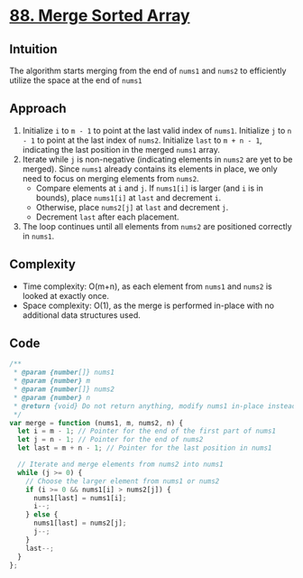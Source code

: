 # [88. Merge Sorted Array](https://leetcode.com/problems/merge-sorted-array/description/)

## Intuition

The algorithm starts merging from the end of `nums1` and `nums2` to efficiently utilize the space at the end of `nums1`

## Approach

1. Initialize `i` to `m - 1` to point at the last valid index of `nums1`.
   Initialize `j` to `n - 1` to point at the last index of `nums2`.
   Initialize `last` to `m + n - 1`, indicating the last position in the merged `nums1` array.
2. Iterate while `j` is non-negative (indicating elements in `nums2` are yet to be merged). Since `nums1` already contains its elements in place, we only need to focus on merging elements from `nums2`.
   - Compare elements at `i` and `j`. If `nums1[i]` is larger (and `i` is in bounds), place `nums1[i]` at `last` and decrement `i`.
   - Otherwise, place `nums2[j]` at `last` and decrement `j`.
   - Decrement `last` after each placement.
3. The loop continues until all elements from `nums2` are positioned correctly in `nums1`.

## Complexity

- Time complexity: O(m+n), as each element from `nums1` and `nums2` is looked at exactly once.
- Space complexity: O(1), as the merge is performed in-place with no additional data structures used.

## Code

```javascript
/**
 * @param {number[]} nums1
 * @param {number} m
 * @param {number[]} nums2
 * @param {number} n
 * @return {void} Do not return anything, modify nums1 in-place instead.
 */
var merge = function (nums1, m, nums2, n) {
  let i = m - 1; // Pointer for the end of the first part of nums1
  let j = n - 1; // Pointer for the end of nums2
  let last = m + n - 1; // Pointer for the last position in nums1

  // Iterate and merge elements from nums2 into nums1
  while (j >= 0) {
    // Choose the larger element from nums1 or nums2
    if (i >= 0 && nums1[i] > nums2[j]) {
      nums1[last] = nums1[i];
      i--;
    } else {
      nums1[last] = nums2[j];
      j--;
    }
    last--;
  }
};
```
